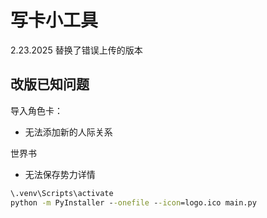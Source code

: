 # 写卡小工具
2.23.2025 替换了错误上传的版本

## 改版已知问题

导入角色卡：
 - 无法添加新的人际关系

世界书
 - 无法保存势力详情

```cmd
\.venv\Scripts\activate
python -m PyInstaller --onefile --icon=logo.ico main.py
```